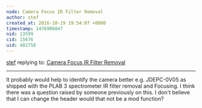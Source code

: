 ```yaml
---
node: Camera Focus IR Filter Removal
author: stef
created_at: 2016-10-19 19:54:07 +0000
timestamp: 1476906847
nid: 13599
cid: 15676
uid: 482758
---
```




[stef](../profile/stef) replying to: [Camera Focus IR Filter Removal](../notes/stef/10-19-2016/plab-spec-3-updated-camera-focus-ir-filter)

----
It probably would help to identify the camera better e.g. JDEPC-0V05 as shipped with the PLAB 3 spectrometer IR filter removal and Focusing. I think there was a question raised by someone previously on this. I don't believe that I can change the header would that not be a mod function?